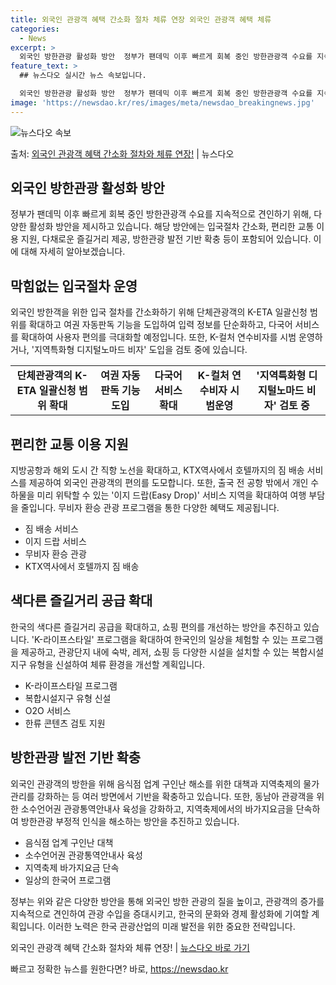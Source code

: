 ```yaml
---
title: 외국인 관광객 혜택 간소화 절차 체류 연장 외국인 관광객 혜택 체류
categories:
  - News
excerpt: >
  외국인 방한관광 활성화 방안  정부가 팬데믹 이후 빠르게 회복 중인 방한관광객 수요를 지속적으로 견인하기 위…
feature_text: >
  ## 뉴스다오 실시간 뉴스 속보입니다.

  외국인 방한관광 활성화 방안  정부가 팬데믹 이후 빠르게 회복 중인 방한관광객 수요를 지속적으로 견인하기 위…
image: 'https://newsdao.kr/res/images/meta/newsdao_breakingnews.jpg'
---
```


![뉴스다오 속보](https://newsdao.kr/res/images/meta/newsdao_breakingnews.jpg)

<p>출처: <a href="https://newsdao.kr/4277" rel="dofollow">외국인 관광객 혜택 간소화 절차와 체류 연장!</a> | 뉴스다오</p>

<h2 data-ke-size="size26">외국인 방한관광 활성화 방안</h2>
<p data-ke-size="size16">정부가 팬데믹 이후 빠르게 회복 중인 방한관광객 수요를 지속적으로 견인하기 위해, 다양한 활성화 방안을 제시하고 있습니다. 해당 방안에는 입국절차 간소화, 편리한 교통 이용 지원, 다채로운 즐길거리 제공, 방한관광 발전 기반 확충 등이 포함되어 있습니다. 이에 대해 자세히 알아보겠습니다.</p>

<h2 data-ke-size="size26">막힘없는 입국절차 운영</h2>
<p data-ke-size="size16">외국인 방한객을 위한 입국 절차를 간소화하기 위해 단체관광객의 K-ETA 일괄신청 범위를 확대하고 여권 자동판독 기능을 도입하여 입력 정보를 단순화하고, 다국어 서비스를 확대하여 사용자 편의를 극대화할 예정입니다. 또한, K-컬처 연수비자를 시범 운영하거나, '지역특화형 디지털노마드 비자' 도입을 검토 중에 있습니다.</p>

<table>
  <tbody>
    <tr>
      <td style="text-align: center; height: 17px;"><b>단체관광객의 K-ETA 일괄신청 범위 확대</b></td>
      <td style="text-align: center; height: 17px;"><b>여권 자동판독 기능 도입</b></td>
      <td style="text-align: center; height: 17px;"><b>다국어 서비스 확대</b></td>
      <td style="text-align: center; height: 17px;"><b>K-컬처 연수비자 시범운영</b></td>
      <td style="text-align: center; height: 17px;"><b>'지역특화형 디지털노마드 비자' 검토 중</b></td>
    </tr>
  </tbody>
</table>

<h2 data-ke-size="size26">편리한 교통 이용 지원</h2>
<p data-ke-size="size16">지방공항과 해외 도시 간 직항 노선을 확대하고, KTX역사에서 호텔까지의 짐 배송 서비스를 제공하여 외국인 관광객의 편의를 도모합니다. 또한, 출국 전 공항 밖에서 개인 수하물을 미리 위탁할 수 있는 '이지 드랍(Easy Drop)' 서비스 지역을 확대하여 여행 부담을 줄입니다. 무비자 환승 관광 프로그램을 통한 다양한 혜택도 제공됩니다.</p>

<ul>
  <li>짐 배송 서비스</li>
  <li>이지 드랍 서비스</li>
  <li>무비자 환승 관광</li>
  <li>KTX역사에서 호텔까지 짐 배송</li>
</ul>

<h2 data-ke-size="size26">색다른 즐길거리 공급 확대</h2>
<p data-ke-size="size16">한국의 색다른 즐길거리 공급을 확대하고, 쇼핑 편의를 개선하는 방안을 추진하고 있습니다. 'K-라이프스타일' 프로그램을 확대하여 한국인의 일상을 체험할 수 있는 프로그램을 제공하고, 관광단지 내에 숙박, 레저, 쇼핑 등 다양한 시설을 설치할 수 있는 복합시설지구 유형을 신설하여 체류 환경을 개선할 계획입니다.</p>

<ul>
  <li>K-라이프스타일 프로그램</li>
  <li>복합시설지구 유형 신설</li>
  <li>O2O 서비스</li>
  <li>한류 콘텐츠 검토 지원</li>
</ul>

<h2 data-ke-size="size26">방한관광 발전 기반 확충</h2>
<p data-ke-size="size16">외국인 관광객의 방한을 위해 음식점 업계 구인난 해소를 위한 대책과 지역축제의 물가 관리를 강화하는 등 여러 방면에서 기반을 확충하고 있습니다. 또한, 동남아 관광객을 위한 소수언어권 관광통역안내사 육성을 강화하고, 지역축제에서의 바가지요금을 단속하여 방한관광 부정적 인식을 해소하는 방안을 추진하고 있습니다.</p>

<ul>
  <li>음식점 업계 구인난 대책</li>
  <li>소수언어권 관광통역안내사 육성</li>
  <li>지역축제 바가지요금 단속</li>
  <li>일상의 한국어 프로그램</li>
</ul>

<p data-ke-size="size16">정부는 위와 같은 다양한 방안을 통해 외국인 방한 관광의 질을 높이고, 관광객의 증가를 지속적으로 견인하여 관광 수입을 증대시키고, 한국의 문화와 경제 활성화에 기여할 계획입니다. 이러한 노력은 한국 관광산업의 미래 발전을 위한 중요한 전략입니다.</p>

<p data-ke-size="size16">외국인 관광객 혜택 간소화 절차와 체류 연장! | <a href="https://newsdao.kr/4277">뉴스다오 바로 가기</a></p> 

빠르고 정확한 뉴스를 원한다면? 바로, <a href="https://newsdao.kr" rel="dofollow">https://newsdao.kr</a>


